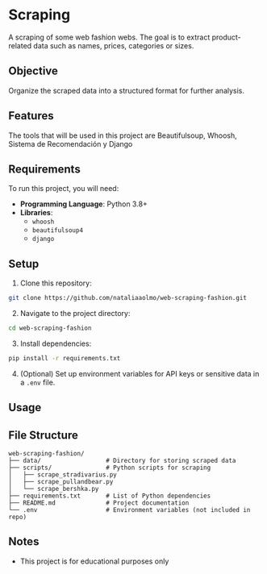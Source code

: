 # Scraping
A scraping of some web fashion webs. The goal is to extract product-related data such as names, prices, categories or sizes.

## Objective
Organize the scraped data into a structured format for further analysis.

## Features
The tools that will be used in this project are Beautifulsoup, Whoosh, Sistema de Recomendación y Django

## Requirements
To run this project, you will need:

- **Programming Language**: Python 3.8+
- **Libraries**:
  - `whoosh`
  - `beautifulsoup4`
  - `django`


## Setup
1. Clone this repository:
```bash
git clone https://github.com/nataliaaolmo/web-scraping-fashion.git
```
2. Navigate to the project directory:
```bash
cd web-scraping-fashion
```
3. Install dependencies:
```bash
pip install -r requirements.txt
```
4. (Optional) Set up environment variables for API keys or sensitive data in a `.env` file.

## Usage


## File Structure
```
web-scraping-fashion/
├── data/                  # Directory for storing scraped data
├── scripts/               # Python scripts for scraping
│   ├── scrape_stradivarius.py
│   ├── scrape_pullandbear.py
│   └── scrape_bershka.py
├── requirements.txt       # List of Python dependencies
├── README.md              # Project documentation
└── .env                   # Environment variables (not included in repo)
```

## Notes
- This project is for educational purposes only
